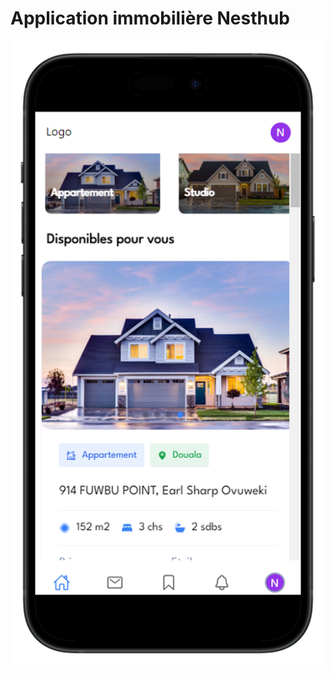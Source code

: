 # Application immobilière Nesthub

![Page d'accueil de l'application](nesthub-home-front-portrait.png)